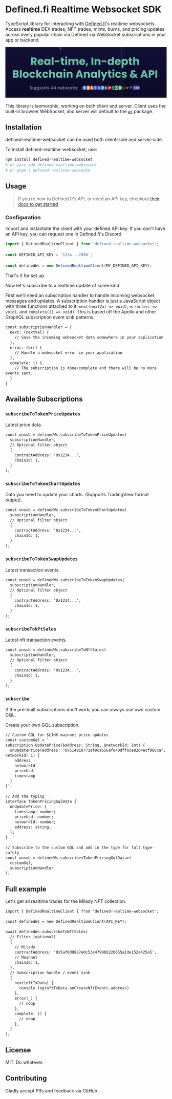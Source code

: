 # Defined.fi Realtime Websocket SDK

TypeScript library for interacting with [Defined.fi](https://defined.fi)'s realtime websockets. Access **realtime** DEX trades, NFT trades, mints, burns, and pricing updates across every popular chain via Defined via WebSocket subscriptions in your app or backend.

![Defined Banner](./banner.jpg)

This library is isomorphic, working on both client and server. Client uses the built-in browser WebSocket, and server will default to the [`ws`](https://github.com/websockets/ws) package.

## Installation

defined-realtime-websocket can be used both client-side and server-side.

To install defined-realtime-websocket, use:

```bash
npm install defined-realtime-websocket
# or yarn add defined-realtime-websocket
# or pnpm i defined-realtime-websocke
```

## Usage

> If you’re new to Defined.fi's API, or need an API key, checkout [their docs to get started](https://docs.defined.fi/)

### Configuration

Import and instantiate the client with your defined API key. If you don't have an API key, you can request one in Defined.fi's Discord

```ts
import { DefinedRealtimeClient } from 'defined-realtime-websocket';

const DEFINED_API_KEY = '1234...7890';

const definedWs = new DefinedRealtimeClient(MY_DEFINED_API_KEY);
```

That's it for set up.

Now let's subscribe to a realtime update of some kind.

First we'll need an subscription handler to handle incoming websocket messages and updates. A subscription handler is just a JavaScript object with three functions attached to it: `next(nextVal => void)`, `error(err => void)`, and `complete(() => void)`. This is based off the Apollo and other GraphQL subscription event sink patterns.

```tsx
const subscriptionHandler = {
  next: (nextVal) {
    // Save the incoming websocket data somewhere in your application
  },
  error: (err) {
    // Handle a websocket error in your application
  },
  complete: () {
    // The subscription is done/complete and there will be no more events sent.
  }
}
```

## Available Subscriptions

### `subscribeToTokenPriceUpdates`

Latest price data.

```tsx
const unsub = definedWs.subscribeToTokenPriceUpdates(
  subscriptionHandler,
  // Optional filter object
  {
    contractAddress: '0x1234...',
    chainId: 1,
  }
);
```

### `subscribeToTokenChartUpdates`

Data you need to update your charts. (Supports TradingView format output).

```tsx
const unsub = definedWs.subscribeToTokenChartUpdates(
  subscriptionHandler,
  // Optional filter object
  {
    contractAddress: '0x1234...',
    chainId: 1,
  }
);
```

### `subscribeToTokenSwapUpdates`

Latest transaction events.

```tsx
const unsub = definedWs.subscribeToTokenSwapUpdates(
  subscriptionHandler,
  // Optional filter object
  {
    contractAddress: '0x1234...',
    chainId: 1,
  }
);
```

### `subscribeToNftSales`

Latest nft transaction events.

```tsx
const unsub = definedWs.subscribeToNftSales(
  subscriptionHandler,
  // Optional filter object
  {
    contractAddress: '0x1234...',
    chainId: 1,
  }
);
```

### `subscribe`

If the pre-built subscriptions don't work, you can always use own custom GQL.

Create your own GQL subscription.

```tsx
// Custom GQL for $LINK mainnet price updates
const customGql = `
subscription UpdatePrice($address: String, $networkId: Int) {
  onUpdatePrice(address: "0x514910771af9ca656af840dff83e8264ecf986ca", networkId: 1) {
    address
    networkId
    priceUsd
    timestamp
  }
}`;

// Add the typing
interface TokenPricingGqlData {
  onUpdatePrice: {
    timestamp: number;
    priceUsd: number;
    networkId: number;
    address: string;
  };
}

// Subscribe to the custom GQL and add in the type for full type-safety
const unsub = definedWs.subscribe<TokenPricingGqlData>(
  customGql,
  subscriptionHandler
);
```

## Full example

Let's get all realtime trades for the Milady NFT collection.

```tsx
import { DefinedRealtimeClient } from 'defined-realtime-websocket';

const definedWs = new DefinedRealtimeClient(API_KEY);

await definedWs.subscribeToNftSales(
  // Filter (optional)
  {
    // Milady
    contractAddress: '0x5af0d9827e0c53e4799bb226655a1de152a425a5',
    // Mainnet
    chainId: 1,
  },
  // Subscription handle / event sink
  {
    next(nftTxData) {
      console.log(nftTxData.onCreateNftEvents.address)
    },
    error(_) {
      // noop
    },
    complete: () {
      // noop
    },
  }
);

```

## License

MIT. Do whatever.

## Contributing

Gladly accept PRs and feedback via GitHub.
